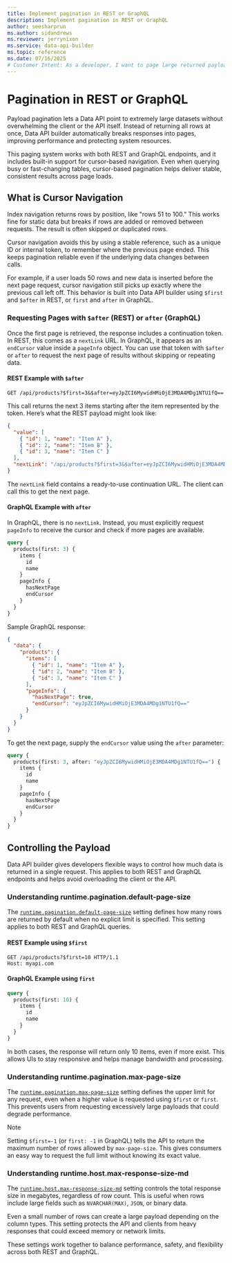 ```yaml
---
title: Implement pagination in REST or GraphQL
description: Implement pagination in REST or GraphQL
author: seesharprun
ms.author: sidandrews
ms.reviewer: jerrynixon
ms.service: data-api-builder
ms.topic: reference
ms.date: 07/16/2025
# Customer Intent: As a developer, I want to page large returned payloads, so I can deal with large data.
---
```


# Pagination in REST or GraphQL

Payload pagination lets a Data API point to extremely large datasets without overwhelming the client or the API itself. Instead of returning all rows at once, Data API builder automatically breaks responses into pages, improving performance and protecting system resources.

This paging system works with both REST and GraphQL endpoints, and it includes built-in support for cursor-based navigation. Even when querying busy or fast-changing tables, cursor-based pagination helps deliver stable, consistent results across page loads.

## What is Cursor Navigation

Index navigation returns rows by position, like "rows 51 to 100." This works fine for static data but breaks if rows are added or removed between requests. The result is often skipped or duplicated rows.

Cursor navigation avoids this by using a stable reference, such as a unique ID or internal token, to remember where the previous page ended. This keeps pagination reliable even if the underlying data changes between calls.

For example, if a user loads 50 rows and new data is inserted before the next page request, cursor navigation still picks up exactly where the previous call left off. This behavior is built into Data API builder using `$first` and `$after` in REST, or `first` and `after` in GraphQL.

### Requesting Pages with `$after` (REST) or `after` (GraphQL)

Once the first page is retrieved, the response includes a continuation token. In REST, this comes as a `nextLink` URL. In GraphQL, it appears as an `endCursor` value inside a `pageInfo` object. You can use that token with `$after` or `after` to request the next page of results without skipping or repeating data.

#### REST Example with `$after`

```http
GET /api/products?$first=3&$after=eyJpZCI6MywidHMiOjE3MDA4MDg1NTU1fQ==
```

This call returns the next 3 items starting after the item represented by the token. Here’s what the REST payload might look like:

```json
{
  "value": [
    { "id": 1, "name": "Item A" },
    { "id": 2, "name": "Item B" },
    { "id": 3, "name": "Item C" }
  ],
  "nextLink": "/api/products?$first=3&$after=eyJpZCI6MywidHMiOjE3MDA4MDg1NTU1fQ=="
}
```

The `nextLink` field contains a ready-to-use continuation URL. The client can call this to get the next page.

#### GraphQL Example with `after`

In GraphQL, there is no `nextLink`. Instead, you must explicitly request `pageInfo` to receive the cursor and check if more pages are available.

```graphql
query {
  products(first: 3) {
    items {
      id
      name
    }
    pageInfo {
      hasNextPage
      endCursor
    }
  }
}
```

Sample GraphQL response:

```json
{
  "data": {
    "products": {
      "items": [
        { "id": 1, "name": "Item A" },
        { "id": 2, "name": "Item B" },
        { "id": 3, "name": "Item C" }
      ],
      "pageInfo": {
        "hasNextPage": true,
        "endCursor": "eyJpZCI6MywidHMiOjE3MDA4MDg1NTU1fQ=="
      }
    }
  }
}
```

To get the next page, supply the `endCursor` value using the `after` parameter:

```graphql
query {
  products(first: 3, after: "eyJpZCI6MywidHMiOjE3MDA4MDg1NTU1fQ==") {
    items {
      id
      name
    }
    pageInfo {
      hasNextPage
      endCursor
    }
  }
}
```

## Controlling the Payload

Data API builder gives developers flexible ways to control how much data is returned in a single request. This applies to both REST and GraphQL endpoints and helps avoid overloading the client or the API.

### Understanding runtime.pagination.default-page-size

The [`runtime.pagination.default-page-size`](../../configuration/runtime.md#pagination-runtime) setting defines how many rows are returned by default when no explicit limit is specified. This setting applies to both REST and GraphQL queries.

#### REST Example using `$first`

```http
GET /api/products?$first=10 HTTP/1.1
Host: myapi.com
```

#### GraphQL Example using `first`

```graphql
query {
  products(first: 10) {
    items {
      id
      name
    }
  }
}
```

In both cases, the response will return only 10 items, even if more exist. This allows UIs to stay responsive and helps manage bandwidth and processing.

### Understanding runtime.pagination.max-page-size

The [`runtime.pagination.max-page-size`](../../configuration/runtime.md#pagination-runtime) setting defines the upper limit for any request, even when a higher value is requested using `$first` or `first`. This prevents users from requesting excessively large payloads that could degrade performance.

> [!NOTE]
> Setting `$first=-1` (or `first: -1` in GraphQL) tells the API to return the maximum number of rows allowed by `max-page-size`. This gives consumers an easy way to request the full limit without knowing its exact value.

### Understanding runtime.host.max-response-size-md

The [`runtime.host.max-response-size-md`](../../configuration/runtime.md#maximum-response-size-host-runtime) setting controls the total response size in megabytes, regardless of row count. This is useful when rows include large fields such as `NVARCHAR(MAX)`, `JSON`, or binary data.

Even a small number of rows can create a large payload depending on the column types. This setting protects the API and clients from heavy responses that could exceed memory or network limits.

These settings work together to balance performance, safety, and flexibility across both REST and GraphQL.
